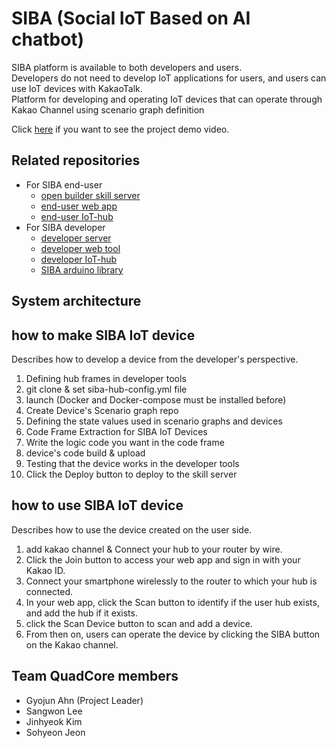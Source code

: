 # SIBA (Social IoT Based on AI chatbot)
SIBA platform is available to both developers and users.<br/>
Developers do not need to develop IoT applications for users, and users can use IoT devices with KakaoTalk.<br/>
Platform for developing and operating IoT devices that can operate through Kakao Channel using scenario graph definition<br/>

Click [here](https://www.youtube.com/watch?v=EZWuRYBgoIA&t=287s) if you want to see the project demo video.

## Related repositories
- For SIBA end-user
    - [open builder skill server](https://github.com/DCU-ICSLab/siba-BE-usr)
    - [end-user web app](https://github.com/DCU-ICSLab/siba-FE-usr)
    - [end-user IoT-hub](https://github.com/DCU-ICSLab/siba-mid)
- For SIBA developer
    - [developer server](https://github.com/DCU-ICSLab/siba-BE-dev)
    - [developer web tool](https://github.com/DCU-ICSLab/siba-FE-dev)
    - [developer IoT-hub](https://github.com/DCU-ICSLab/SIBA-hub-developer)
    - [SIBA arduino library](https://github.com/DCU-ICSLab/SIBA)

## System architecture

## how to make SIBA IoT device
Describes how to develop a device from the developer's perspective.
1. Defining hub frames in developer tools
1. git clone & set siba-hub-config.yml file
1. launch (Docker and Docker-compose must be installed before)
1. Create Device's Scenario graph repo
1. Defining the state values used in scenario graphs and devices
1. Code Frame Extraction for SIBA IoT Devices
1. Write the logic code you want in the code frame
1. device's code build & upload 
1. Testing that the device works in the developer tools
1. Click the Deploy button to deploy to the skill server

## how to use SIBA IoT device
Describes how to use the device created on the user side.
1. add kakao channel & Connect your hub to your router by wire.
1. Click the Join button to access your web app and sign in with your Kakao ID.
1. Connect your smartphone wirelessly to the router to which your hub is connected.
1. In your web app, click the Scan button to identify if the user hub exists, and add the hub if it exists.
1. click the Scan Device button to scan and add a device.
1. From then on, users can operate the device by clicking the SIBA button on the Kakao channel.

## Team QuadCore members
- Gyojun Ahn (Project Leader)
- Sangwon Lee
- Jinhyeok Kim
- Sohyeon Jeon